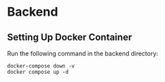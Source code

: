 # Backend
## Setting Up Docker Container
Run the following command in the backend directory: 
```
docker-compose down -v
docker compose up -d
```
